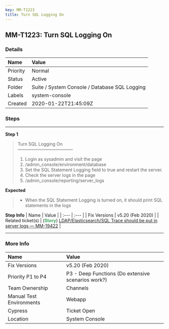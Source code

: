 ```yaml
---
key: MM-T1223
title: Turn SQL Logging On
---
```


## MM-T1223: Turn SQL Logging On

### Details

| Name     | Value                                         |
| :------- | :-------------------------------------------- |
| Priority | Normal                                        |
| Status   | Active                                        |
| Folder   | Suite / System Console / Database SQL Logging |
| Labels   | system-console                                |
| Created  | 2020-01-22T21:45:09Z                          |

### Steps

<hr/>

**Step 1**

> <article>Turn SQL Logging On<br>–––––––––––––––––––––––––<ol><li>Login as sysadmin and visit the page</li><li>/admin_console/environment/database</li><li>Set the SQL Statement Logging field to true and restart the server.</li><li>Check the server logs in the page</li><li>/admin_console/reporting/server_logs</li></ol></article>

**Expected**

> <article><ul><li>When the SQL Statement Logging is turned on, it should print SQL statements in the logs</li></ul></article>

**Step Info**
| Name | Value |
| :--- | :--- |
| Fix Versions | v5.20 (Feb 2020) |
| Related ticket(s) | (<strong><span style="color: rgb(65, 168, 95);">Story</span></strong>) <a href="https://mattermost.atlassian.net/browse/MM-19422">LDAP/Elasticsearch/SQL Trace should be put in server logs — MM-19422</a> |

<hr/>

### More Info

| Name                     | Value                                              |
| :----------------------- | :------------------------------------------------- |
| Fix Versions             | v5.20 (Feb 2020)                                   |
| Priority P1 to P4        | P3 - Deep Functions (Do extensive scenarios work?) |
| Team Ownership           | Channels                                           |
| Manual Test Environments | Webapp                                             |
| Cypress                  | Ticket Open                                        |
| Location                 | System Console                                     |

